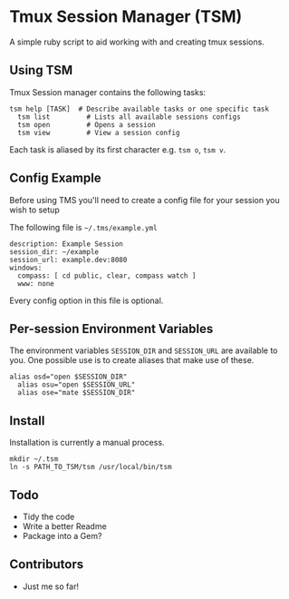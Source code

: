 # Tmux Session Manager (TSM)
A simple ruby script to aid working with and creating tmux sessions.

## Using TSM
Tmux Session manager contains the following tasks:

    tsm help [TASK]  # Describe available tasks or one specific task
	  tsm list         # Lists all available sessions configs
	  tsm open         # Opens a session
	  tsm view         # View a session config
	
Each task is aliased by its first character e.g. `tsm o`, `tsm v`.

## Config Example
Before using TMS you'll need to create a config file for your session you wish to setup

The following file is `~/.tms/example.yml`

    description: Example Session
    session_dir: ~/example
    session_url: example.dev:8080
    windows:
      compass: [ cd public, clear, compass watch ]
      www: none

Every config option in this file is optional.

## Per-session Environment Variables
The environment variables `SESSION_DIR` and `SESSION_URL` are available to you. One possible use is to create aliases that make use of these.

    alias osd="open $SESSION_DIR"
	  alias osu="open $SESSION_URL"
	  alias ose="mate $SESSION_DIR"

## Install
Installation is currently a manual process.

    mkdir ~/.tsm
    ln -s PATH_TO_TSM/tsm /usr/local/bin/tsm

## Todo
* Tidy the code
* Write a better Readme
* Package into a Gem?

## Contributors
* Just me so far!
